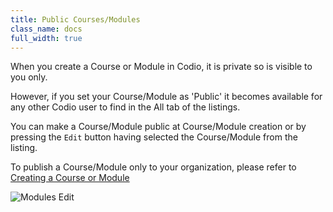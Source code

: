 ```yaml
---
title: Public Courses/Modules
class_name: docs
full_width: true
---
```


When you create a Course or Module in Codio, it is private so is visible to you only.

However, if you set your Course/Module as 'Public' it becomes available for any other Codio user to find in the All tab of the listings.

You can make a Course/Module public at Course/Module creation or by pressing the `Edit` button having selected the Course/Module from the listing.

To publish a Course/Module only to your organization, please refer to [Creating a Course or Module](/docs/tuts/publish/course-create/)

![Modules Edit](/img/docs/course_edit.png)


